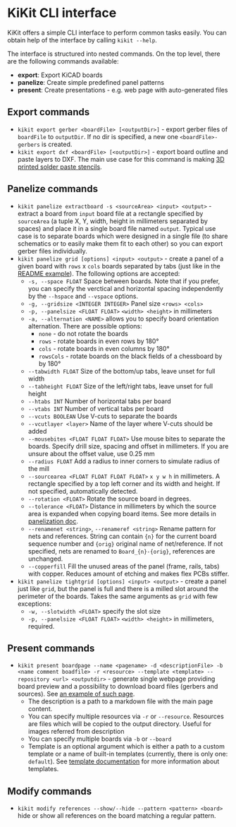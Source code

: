 # KiKit CLI interface

KiKit offers a simple CLI interface to perform common tasks easily. You can
obtain help of the interface by calling `kikit --help`.

The interface is structured into nested commands. On the top level, there are
the following commands available:

- **export**: Export KiCAD boards
- **panelize**: Create simple predefined panel patterns
- **present**: Create presentations - e.g. web page with auto-generated files

## Export commands

- `kikit export gerber <boardFile> [<outputDir>]` - export gerber files of
  `boardFile` to `outputDir`. If no dir is specified, a new one
  `<boardFile>-gerbers` is created.
- `kikit export dxf <boardFile> [<outputDir>]` - export board outline and paste
  layers to DXF. The main use case for this command is making [3D printed solder
  paste
  stencils](https://blog.honzamrazek.cz/2020/01/printing-solder-paste-stencils-on-an-sla-printer/).

## Panelize commands

- `kikit panelize extractboard -s <sourceArea> <input> <output>` - extract a
  board from `input` board file at a rectangle specified by `sourceArea` (a tuple
  X, Y, width, height in millimeters separated by spaces) and place it in a
  single board file named `output`. Typical use case is to separate boards
  which were designed in a single file (to share schematics or to easily make
  them fit to each other) so you can export gerber files individually.
- `kikit panelize grid [options] <input> <output>` - create a panel of a given
  board with `rows` x `cols` boards separated by tabs (just like in the [README
  example](resources/promo.jpg)). The following options are accepted:
  - `-s, --space FLOAT` Space between boards. Note that if you prefer, you can
    specify the verctical and horizontal spacing independently by the `--hspace`
    and `--vspace` options.
  - `-g, --gridsize <INTEGER INTEGER>` Panel size `<rows> <cols>`
  - `-p, --panelsize <FLOAT FLOAT>` `<width> <height>` in millimeters
  - `-a, --alternation <NAME>` allows you to specify board orientation
    alternation. There are possible options:
    - `none` - do not rotate the boards
    - `rows` - rotate boards in even rows by 180°
    - `cols` - rotate boards in even columns by 180°
    - `rowsCols` - rotate boards on the black fields of a chessboard by by 180°
  - `--tabwidth FLOAT` Size of the bottom/up tabs, leave unset for full width
  - `--tabheight FLOAT` Size of the left/right tabs, leave unset for full height
  - `--htabs INT` Number of horizontal tabs per board
  - `--vtabs INT` Number of vertical tabs per board
  - `--vcuts BOOLEAN` Use V-cuts to separate the boards
  - `--vcutlayer <layer>` Name of the layer where V-cuts should be added
  - `--mousebites <FLOAT FLOAT FLOAT>` Use mouse bites to separate the boards.
    Specify drill size, spacing and offset in millimeters. If you are unsure
    about the offset value, use 0.25 mm
  - `--radius FLOAT` Add a radius to inner corners to simulate radius of the
    mill
  - `--sourcearea <FLOAT FLOAT FLOAT FLOAT>` `x y w h` in millimeters. A
    rectangle specified by a top left corner and its width and height. If not
    specified, automatically detected.
  - `--rotation <FLOAT>` Rotate the source board in degrees.
  - `--tolerance <FLOAT>` Distance in millimeters by which the source area is
    expanded when copying board items. See more details in [panelization
    doc](panelization.md).
  - `--renamenet <string>`, `--renameref <string>` Rename pattern for nets and
    references. String can contain `{n}` for the current board sequence number
    and `{orig}` original name of net/reference. If not specified, nets are
    renamed to `Board_{n}-{orig}`, references are unchanged.
  - `--copperfill` Fill the unused areas of the panel (frame, rails, tabs) with
    copper. Reduces amount of etching and makes flex PCBs stiffer.
- `kikit panelize tightgrid [options] <input> <output>` - create a panel just
  like `grid`, but the panel is full and there is a milled slot around the
  perimeter of the boards. Takes the same arguments as `grid` with few
  exceptions:
  - `-w, --slotwidth <FLOAT>` specify the slot size
  - `-p, --panelsize <FLOAT FLOAT>` `<width> <height>` in millimeters, required.


## Present commands

- `kikit present boardpage --name <pagename> -d <descriptionFile> -b <name
  comment boadfile> -r <resource> --template <template> --repository <url>
  <outputdir>` - generate single webpage providing board preview and a
  possibility to download board files (gerbers and sources). See [an example of
  such page](https://roboticsbrno.github.io/RB0002-BatteryPack).
    - The description is a path to a markdown file with the main page content.
    - You can specify multiple resources via `-r` or `--resource`. Resources are
      files which will be copied to the output directory. Useful for images
      referred from description
    - You can specify multiple boards via `-b` or `--board`
    - Template is an optional argument which is either a path to a custom template
      or a name of built-in templates (currently, there is only one: `default`).
      See [template documentation](present.md) for more information about
      templates.

## Modify commands

- `kikit modify references --show/--hide --pattern <pattern> <board>` hide or
  show all references on the board matching a regular pattern.